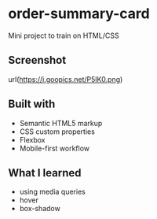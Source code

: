 # order-summary-card
Mini project to train on HTML/CSS
## Screenshot

url(https://i.goopics.net/P5lK0.png)

## Built with

- Semantic HTML5 markup
- CSS custom properties
- Flexbox
- Mobile-first workflow


## What I learned

- using media queries
- hover
- box-shadow
